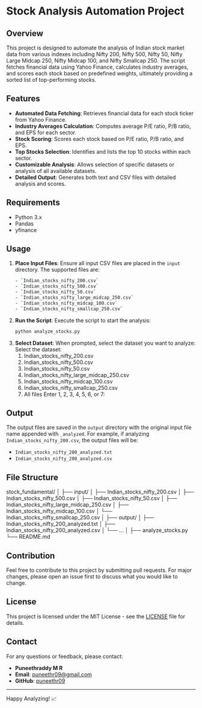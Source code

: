 # Stock Analysis Automation Project

## Overview
This project is designed to automate the analysis of Indian stock market data from various indexes including Nifty 200, Nifty 500, Nifty 50, Nifty Large Midcap 250, Nifty Midcap 100, and Nifty Smallcap 250. The script fetches financial data using Yahoo Finance, calculates industry averages, and scores each stock based on predefined weights, ultimately providing a sorted list of top-performing stocks.

## Features
- **Automated Data Fetching**: Retrieves financial data for each stock ticker from Yahoo Finance.
- **Industry Averages Calculation**: Computes average P/E ratio, P/B ratio, and EPS for each sector.
- **Stock Scoring**: Scores each stock based on P/E ratio, P/B ratio, and EPS.
- **Top Stocks Selection**: Identifies and lists the top 10 stocks within each sector.
- **Customizable Analysis**: Allows selection of specific datasets or analysis of all available datasets.
- **Detailed Output**: Generates both text and CSV files with detailed analysis and scores.

## Requirements
- Python 3.x
- Pandas
- yfinance

## Usage
1. **Place Input Files**:
   Ensure all input CSV files are placed in the `input` directory. The supported files are:
   ```sh
   - `Indian_stocks_nifty_200.csv`
   - `Indian_stocks_nifty_500.csv`
   - `Indian_stocks_nifty_50.csv`
   - `Indian_stocks_nifty_large_midcap_250.csv`
   - `Indian_stocks_nifty_midcap_100.csv`
   - `Indian_stocks_nifty_smallcap_250.csv`

2. **Run the Script**:
   Execute the script to start the analysis:
   ```sh
   python analyze_stocks.py

3. **Select Dataset**:
   When prompted, select the dataset you want to analyze:
   Select the dataset:
   1. Indian_stocks_nifty_200.csv
   2. Indian_stocks_nifty_500.csv
   3. Indian_stocks_nifty_50.csv
   4. Indian_stocks_nifty_large_midcap_250.csv
   5. Indian_stocks_nifty_midcap_100.csv
   6. Indian_stocks_nifty_smallcap_250.csv
   7. All files
   Enter 1, 2, 3, 4, 5, 6, or 7:

## Output
The output files are saved in the `output` directory with the original input file name appended with `_analyzed`. For example, if analyzing `Indian_stocks_nifty_200.csv`, the output files will be:
- `Indian_stocks_nifty_200_analyzed.txt`
- `Indian_stocks_nifty_200_analyzed.csv`

## File Structure

stock_fundamental/
│
├── input/
│ ├── Indian_stocks_nifty_200.csv
│ ├── Indian_stocks_nifty_500.csv
│ ├── Indian_stocks_nifty_50.csv
│ ├── Indian_stocks_nifty_large_midcap_250.csv
│ ├── Indian_stocks_nifty_midcap_100.csv
│ └── Indian_stocks_nifty_smallcap_250.csv
│
├── output/
│ ├── Indian_stocks_nifty_200_analyzed.txt
│ ├── Indian_stocks_nifty_200_analyzed.csv
│ └── ...
│
├── analyze_stocks.py
└── README.md


## Contribution
Feel free to contribute to this project by submitting pull requests. For major changes, please open an issue first to discuss what you would like to change.

## License
This project is licensed under the MIT License - see the [LICENSE](LICENSE) file for details.

## Contact
For any questions or feedback, please contact:
- **Puneethraddy M R**
- **Email**: puneethr09@gmail.com
- **GitHub**: [puneethr09](https://github.com/puneethr09)

---

Happy Analyzing! 📈

